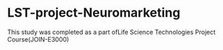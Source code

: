 # LST-project-Neuromarketing
This study was completed as a part ofLife Science Technologies Project Course(JOIN-E3000)
